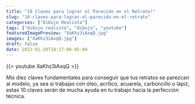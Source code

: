 ```yaml
---
title: "10 Claves para lograr el Parecido en el Retrato!"
slug: "10-claves-para-lograr-el-parecido-en-el-retrato"
categories: ["Dibujo Realista"]
tags: ["dibujo realista", "dibujo", "youtube"]
featuredImagePreview: "XaKhz3iAxqQ.jpg"
images: ["XaKhz3iAxqQ.jpg"]
draft: false
date: 2022-01-20T18:17:00-05:00
---
```


{{< youtube XaKhz3iAxqQ >}}

Mis diez claves fundamentales para conseguir que tus retratos se parezcan al modelo, ya sea si trabajas con óleo, acrílico, acuarela, carboncillo o lápiz, estas 10 claves serán de mucha ayuda en tu trabajo hacia la perfección técnica.